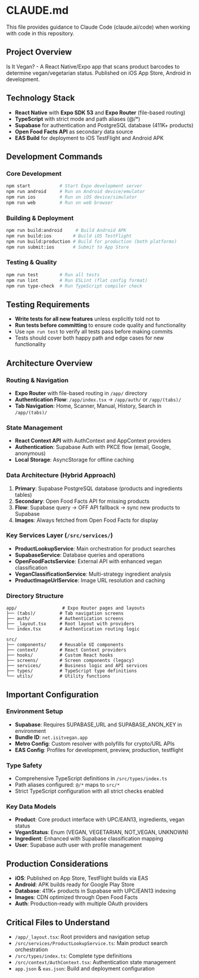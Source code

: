 # CLAUDE.md

This file provides guidance to Claude Code (claude.ai/code) when working with code in this repository.

## Project Overview

Is It Vegan? - A React Native/Expo app that scans product barcodes to determine vegan/vegetarian status. Published on iOS App Store, Android in development.

## Technology Stack

- **React Native** with **Expo SDK 53** and **Expo Router** (file-based routing)
- **TypeScript** with strict mode and path aliases (@/\*)
- **Supabase** for authentication and PostgreSQL database (411K+ products)
- **Open Food Facts API** as secondary data source
- **EAS Build** for deployment to iOS TestFlight and Android APK

## Development Commands

### Core Development

```bash
npm start           # Start Expo development server
npm run android     # Run on Android device/emulator
npm run ios         # Run on iOS device/simulator
npm run web         # Run on web browser
```

### Building & Deployment

```bash
npm run build:android     # Build Android APK
npm run build:ios        # Build iOS TestFlight
npm run build:production # Build for production (both platforms)
npm run submit:ios       # Submit to App Store
```

### Testing & Quality

```bash
npm run test        # Run all tests
npm run lint        # Run ESLint (flat config format)
npm run type-check  # Run TypeScript compiler check
```

## Testing Requirements

- **Write tests for all new features** unless explicitly told not to
- **Run tests before committing** to ensure code quality and functionality
- Use `npm run test` to verify all tests pass before making commits
- Tests should cover both happy path and edge cases for new functionality

## Architecture Overview

### Routing & Navigation

- **Expo Router** with file-based routing in `/app/` directory
- **Authentication Flow**: `/app/index.tsx` → `/app/auth/` or `/app/(tabs)/`
- **Tab Navigation**: Home, Scanner, Manual, History, Search in `/app/(tabs)/`

### State Management

- **React Context API** with AuthContext and AppContext providers
- **Authentication**: Supabase Auth with PKCE flow (email, Google, anonymous)
- **Local Storage**: AsyncStorage for offline caching

### Data Architecture (Hybrid Approach)

1. **Primary**: Supabase PostgreSQL database (products and ingredients tables)
2. **Secondary**: Open Food Facts API for missing products
3. **Flow**: Supabase query → OFF API fallback → sync new products to Supabase
4. **Images**: Always fetched from Open Food Facts for display

### Key Services Layer (`/src/services/`)

- **ProductLookupService**: Main orchestration for product searches
- **SupabaseService**: Database queries and operations
- **OpenFoodFactsService**: External API with enhanced vegan classification
- **VeganClassificationService**: Multi-strategy ingredient analysis
- **ProductImageUrlService**: Image URL resolution and caching

### Directory Structure

```
app/                 # Expo Router pages and layouts
├── (tabs)/         # Tab navigation screens
├── auth/           # Authentication screens
├── _layout.tsx     # Root layout with providers
└── index.tsx       # Authentication routing logic

src/
├── components/     # Reusable UI components
├── context/        # React Context providers
├── hooks/          # Custom React hooks
├── screens/        # Screen components (legacy)
├── services/       # Business logic and API services
├── types/          # TypeScript type definitions
└── utils/          # Utility functions
```

## Important Configuration

### Environment Setup

- **Supabase**: Requires SUPABASE_URL and SUPABASE_ANON_KEY in environment
- **Bundle ID**: `net.isitvegan.app`
- **Metro Config**: Custom resolver with polyfills for crypto/URL APIs
- **EAS Config**: Profiles for development, preview, production, testflight

### Type Safety

- Comprehensive TypeScript definitions in `/src/types/index.ts`
- Path aliases configured: `@/*` maps to `src/*`
- Strict TypeScript configuration with all strict checks enabled

### Key Data Models

- **Product**: Core product interface with UPC/EAN13, ingredients, vegan status
- **VeganStatus**: Enum (VEGAN, VEGETARIAN, NOT_VEGAN, UNKNOWN)
- **Ingredient**: Enhanced with Supabase classification mapping
- **User**: Supabase auth user with profile management

## Production Considerations

- **iOS**: Published on App Store, TestFlight builds via EAS
- **Android**: APK builds ready for Google Play Store
- **Database**: 411K+ products in Supabase with UPC/EAN13 indexing
- **Images**: CDN optimized through Open Food Facts
- **Auth**: Production-ready with multiple OAuth providers

## Critical Files to Understand

- `/app/_layout.tsx`: Root providers and navigation setup
- `/src/services/ProductLookupService.ts`: Main product search orchestration
- `/src/types/index.ts`: Complete type definitions
- `/src/context/AuthContext.tsx`: Authentication state management
- `app.json` & `eas.json`: Build and deployment configuration
